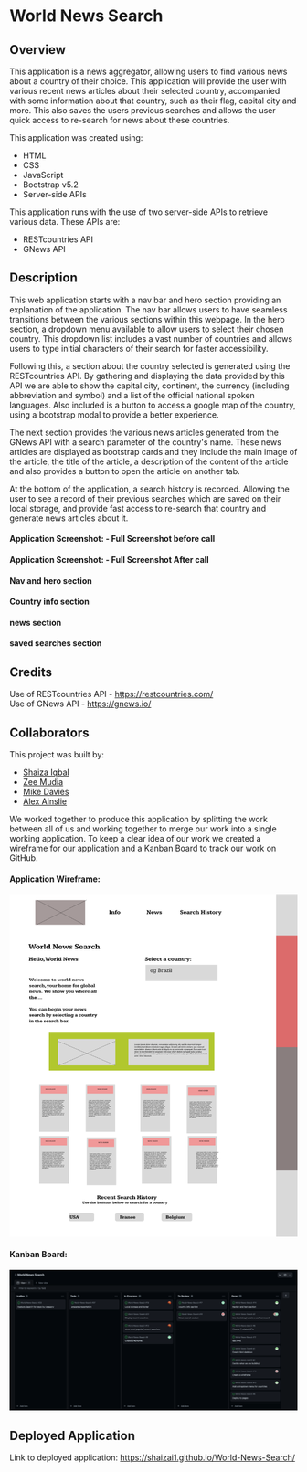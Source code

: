 # World News Search

## Overview
This application is a news aggregator, allowing users to find various news about a country of their choice. This application will provide the user with various recent news articles about their selected country, accompanied with some information about that country, such as their flag, capital city and more.
This also saves the users previous searches and allows the user quick access to re-search for news about these countries.

This application was created using:
* HTML
* CSS
* JavaScript
* Bootstrap v5.2
* Server-side APIs

This application runs with the use of two server-side APIs to retrieve various data. These APIs are:
* RESTcountries API
* GNews API

## Description
This web application starts with a nav bar and hero section providing an explanation of the application. The nav bar allows users to have seamless transitions between the various sections within this webpage. In the hero section, a dropdown menu available to allow users to select their chosen country. This dropdown list includes a vast number of countries and allows users to type initial characters of their search for faster accessibility. 

Following this, a section about the country selected is generated using the RESTcountries API. By gathering and displaying the data provided by this API we are able to show the capital city, continent, the currency (including abbreviation and symbol) and a list of the official national spoken languages. Also included is a button to access a google map of the country, using a bootstrap modal to provide a better experience.

The next section provides the various news articles generated from the GNews API with a search parameter of the country's name. These news articles are displayed as bootstrap cards and they include the main image of the article, the title of the article, a description of the content of the article and also provides a button to open the article on another tab.

At the bottom of the application, a search history is recorded. Allowing the user to see a record of their previous searches which are saved on their local storage, and provide fast access to re-search that country and generate news articles about it.

#### Application Screenshot: - Full Screenshot before call

#### Application Screenshot: - Full Screenshot After call

#### Nav and hero section

#### Country info section

#### news section

#### saved searches section

## Credits
Use of RESTcountries API - https://restcountries.com/  
Use of GNews API - https://gnews.io/ 

## Collaborators
This project was built by:
* [Shaiza Iqbal](https://github.com/shaizai1)
* [Zee Mudia](https://github.com/iosazee)
* [Mike Davies](https://github.com/welsh-bloke)
* [Alex Ainslie](https://github.com/AlexAins)

We worked together to produce this application by splitting the work between all of us and working together to merge our work into a single working application. To keep a clear idea of our work we created a wireframe for our application and a Kanban Board to track our work on GitHub.

#### Application Wireframe:
<img src="./assets/images/wireframe.png" width="600">

#### Kanban Board:
<img src="./assets/images/kanban.png" width="600">


## Deployed Application
Link to deployed application: https://shaizai1.github.io/World-News-Search/ 
